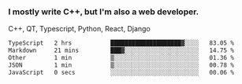 <h3>I mostly write C++, but I'm also a web developer.</h3>
<p>C++, QT, Typescript, Python, React, Django</p>

<!--START_SECTION:waka-->

```txt
TypeScript   2 hrs           ████████████████████▓░░░░   83.05 %
Markdown     21 mins         ███▓░░░░░░░░░░░░░░░░░░░░░   14.75 %
Other        1 min           ▒░░░░░░░░░░░░░░░░░░░░░░░░   01.36 %
JSON         1 min           ▒░░░░░░░░░░░░░░░░░░░░░░░░   00.78 %
JavaScript   0 secs          ░░░░░░░░░░░░░░░░░░░░░░░░░   00.06 %
```

<!--END_SECTION:waka-->

